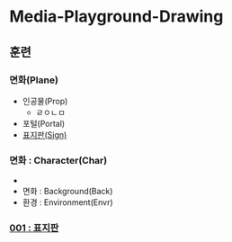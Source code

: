 # Media-Playground-Drawing

## 훈련

### 면화(Plane)
  - 인공물(Prop)
     - ㄹㅇㄴㅁ
  - 포털(Portal)
  - [표지판(Sign)](initial/README.md)
### 면화 : Character(Char)
  - 
- 면화 : Background(Back)
- 환경 : Environment(Envr)

### [001 : 표지판](initial/001/README.md)

